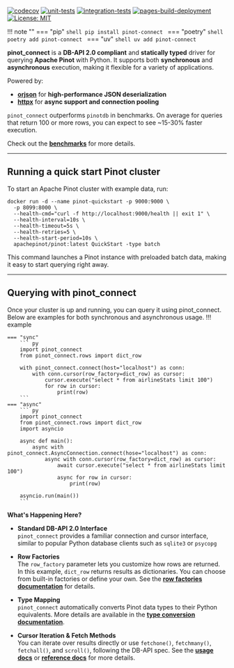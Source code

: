 [![codecov](https://codecov.io/gh/zschumacher/pinot-connect/graph/badge.svg?token=bQLhy9S1GT)](https://codecov.io/gh/zschumacher/pinot-connect)
[![unit-tests](https://github.com/zschumacher/pinot-connect/actions/workflows/unit-tests.yml/badge.svg)](https://github.com/zschumacher/pinot-connect/actions/workflows/unit-tests.yml)
[![integration-tests](https://github.com/zschumacher/pinot-connect/actions/workflows/integration-tests.yml/badge.svg)](https://github.com/zschumacher/pinot-connect/actions/workflows/integration-tests.yml)
[![pages-build-deployment](https://github.com/zschumacher/pinot-connect/actions/workflows/pages/pages-build-deployment/badge.svg)](https://github.com/zschumacher/pinot-connect/actions/workflows/pages/pages-build-deployment)
[![License: MIT](https://img.shields.io/badge/License-MIT-yellow.svg)](https://opensource.org/licenses/MIT)


!!! note ""
    === "pip"
        ```shell
        pip install pinot-connect
        ```
    === "poetry"
        ```shell
        poetry add pinot-connect
        ```
    === "uv"
        ```shell
        uv add pinot-connect
        ```

**pinot_connect** is a **DB-API 2.0 compliant** and **statically typed** driver for querying **Apache Pinot** with 
Python. It supports both **synchronous** and **asynchronous** execution, making it flexible for a variety of 
applications.

Powered by:

- [**orjson**](https://github.com/ijl/orjson) for **high-performance JSON deserialization**
- [**httpx**](https://www.python-httpx.org) for **async support and connection pooling**

`pinot_connect` outperforms `pinotdb` in benchmarks.  On average for queries that return 100 or more rows, you can 
expect to see ~15-30% faster execution. 

Check out the [**benchmarks**](benchmarks.md) for more details.


---
## Running a quick start Pinot cluster
To start an Apache Pinot cluster with example data, run:
```shell
docker run -d --name pinot-quickstart -p 9000:9000 \
  -p 8099:8000 \
  --health-cmd="curl -f http://localhost:9000/health || exit 1" \
  --health-interval=10s \
  --health-timeout=5s \
  --health-retries=5 \
  --health-start-period=10s \
  apachepinot/pinot:latest QuickStart -type batch
```
This command launches a Pinot instance with preloaded batch data, making it easy to start querying right away.

---
## Querying with pinot_connect
Once your cluster is up and running, you can query it using pinot_connect. Below are examples for both synchronous and 
asynchronous usage.
!!! example

    === "sync"
        ``` py
        import pinot_connect
        from pinot_connect.rows import dict_row
    
        with pinot_connect.connect(host="localhost") as conn:
            with conn.cursor(row_factory=dict_row) as cursor:
                cursor.execute("select * from airlineStats limit 100")
                for row in cursor:
                    print(row)
        ```
    === "async"
        ``` py
        import pinot_connect
        from pinot_connect.rows import dict_row
        import asyncio

        async def main():
            async with pinot_connect.AsyncConnection.connect(hose="localhost") as conn:
                async with conn.cursor(row_factory=dict_row) as cursor:
                    await cursor.execute("select * from airlineStats limit 100")
                    async for row in cursor:
                        print(row)

        asyncio.run(main())
        ```

**What's Happening Here?**

- **Standard DB-API 2.0 Interface**  
  `pinot_connect` provides a familiar connection and cursor interface, similar to popular Python database clients such as
  `sqlite3` or `psycopg`

- **Row Factories**  
  The `row_factory` parameter lets you customize how rows are returned. In this example, `dict_row` returns results as
  dictionaries. You can choose from built-in factories or define your own. See the 
  [**row factories documentation**](usage/row_factories.md) for details.

- **Type Mapping**  
  `pinot_connect` automatically converts Pinot data types to their Python equivalents. More details are available in the 
  [**type conversion documentation**](usage/type_conversion.md).

- **Cursor Iteration & Fetch Methods**  
  You can iterate over results directly or use `fetchone()`, `fetchmany()`, `fetchall()`, and `scroll()`, following the 
  DB-API spec. See the [**usage docs**](usage) or [**reference docs**](reference/cursor.md) for more details.
